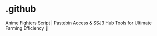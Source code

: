 # .github
Anime Fighters Script | Pastebin Access &amp; SSJ3 Hub Tools for Ultimate Farming Efficiency 🚀
